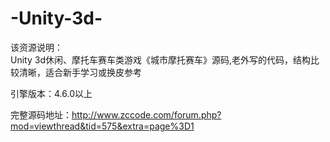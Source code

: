 # -Unity-3d-
该资源说明：  
Unity 3d休闲、摩托车赛车类游戏《城市摩托赛车》源码,老外写的代码，结构比较清晰，适合新手学习或换皮参考  

引擎版本：4.6.0以上


完整源码地址：http://www.zccode.com/forum.php?mod=viewthread&tid=575&extra=page%3D1
